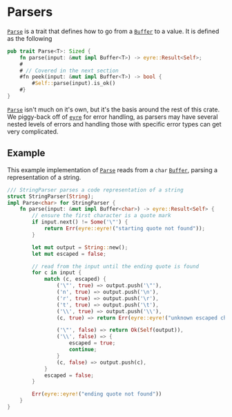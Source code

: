 # Parsers

[`Parse`] is a trait that defines how to go from a [`Buffer`] to a value. It is defined as the following

```rust
pub trait Parse<T>: Sized {
    fn parse(input: &mut impl Buffer<T>) -> eyre::Result<Self>;
    #
    # // Covered in the next section
    #fn peek(input: &mut impl Buffer<T>) -> bool {
        #Self::parse(input).is_ok()
    #}
}
```

[`Parse`] isn't much on it's own, but it's the basis around the rest of this crate. We piggy-back off of [`eyre`] for error handling, as parsers may have several nested levels of errors and handling those with specific error types can get very complicated.

## Example

This example implementation of [`Parse`] reads from a `char` [`Buffer`], parsing a representation of a string.

```rust
/// StringParser parses a code representation of a string
struct StringParser(String);
impl Parse<char> for StringParser {
    fn parse(input: &mut impl Buffer<char>) -> eyre::Result<Self> {
        // ensure the first character is a quote mark
        if input.next() != Some('\"') {
            return Err(eyre::eyre!("starting quote not found"));
        }

        let mut output = String::new();
        let mut escaped = false;

        // read from the input until the ending quote is found
        for c in input {
            match (c, escaped) {
                ('\"', true) => output.push('\"'),
                ('n', true) => output.push('\n'),
                ('r', true) => output.push('\r'),
                ('t', true) => output.push('\t'),
                ('\\', true) => output.push('\\'),
                (c, true) => return Err(eyre::eyre!("unknown escaped character code \\{}", c)),

                ('\"', false) => return Ok(Self(output)),
                ('\\', false) => {
                    escaped = true;
                    continue;
                }
                (c, false) => output.push(c),
            }
            escaped = false;
        }

        Err(eyre::eyre!("ending quote not found"))
    }
}
```

[`Buffer`]: https://docs.rs/nommy/latest/nommy/trait.Buffer.html
[`Parse`]: https://docs.rs/nommy/latest/nommy/trait.Parse.html
[`eyre`]: https://crates.io/crates/eyre
